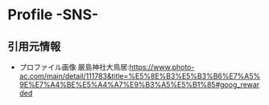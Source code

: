 # Profile -SNS-



## 引用元情報
- プロファイル画像 厳島神社大鳥居:https://www.photo-ac.com/main/detail/111783&title=%E5%8E%B3%E5%B3%B6%E7%A5%9E%E7%A4%BE%E5%A4%A7%E9%B3%A5%E5%B1%85#goog_rewarded


